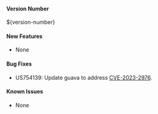 #### Version Number
${version-number}

#### New Features
- None

#### Bug Fixes
- US754139: Update guava to address [CVE-2023-2976](https://nvd.nist.gov/vuln/detail/CVE-2023-2976).

#### Known Issues
- None
